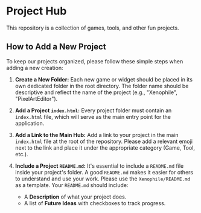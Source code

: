 # Project Hub

This repository is a collection of games, tools, and other fun projects.

## How to Add a New Project

To keep our projects organized, please follow these simple steps when adding a new creation:

1.  **Create a New Folder:** Each new game or widget should be placed in its own dedicated folder in the root directory. The folder name should be descriptive and reflect the name of the project (e.g., "Xenophile", "PixelArtEditor").

2.  **Add a Project `index.html`:** Every project folder must contain an `index.html` file, which will serve as the main entry point for the application.

3.  **Add a Link to the Main Hub:** Add a link to your project in the main `index.html` file at the root of the repository. Please add a relevant emoji next to the link and place it under the appropriate category (Game, Tool, etc.).

4.  **Include a Project `README.md`:** It's essential to include a `README.md` file inside your project's folder. A good `README.md` makes it easier for others to understand and use your work. Please use the `Xenophile/README.md` as a template. Your `README.md` should include:
    *   A **Description** of what your project does.
    *   A list of **Future Ideas** with checkboxes to track progress.
